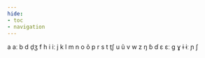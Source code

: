 ```yaml
---
hide:
- toc
- navigation
---
```

a
aː
b
d
d̠ʒ
f
h
i
iː
j
k
l
m
n
o
õ
p
r
s
t
t̠ʃ
u
ũ
v
w
z
ŋ
ɓ
ɗ
ɛ
ɛː
ɡ
ɣ
ɨ
ɨː
ɲ
ʃ
